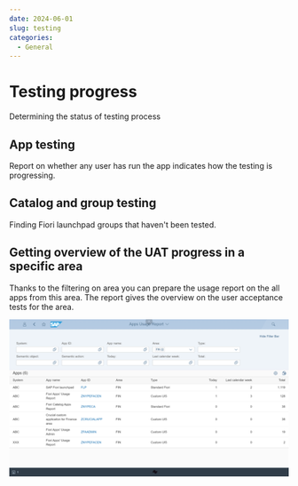```yaml
---
date: 2024-06-01
slug: testing
categories:
  - General
---
```

# Testing progress

Determining the status of testing process

<!-- more -->

## App testing 

Report on whether any user has run the app indicates how the testing is progressing.

## Catalog and group testing

Finding Fiori launchpad groups that haven't been tested.

## Getting overview of the UAT progress in a specific area

Thanks to the filtering on area you can prepare the usage report on the all apps from this area. The report gives the overview on the user acceptance tests for the area.

[![](res/UAT-area.png)](res/UAT-area.png)